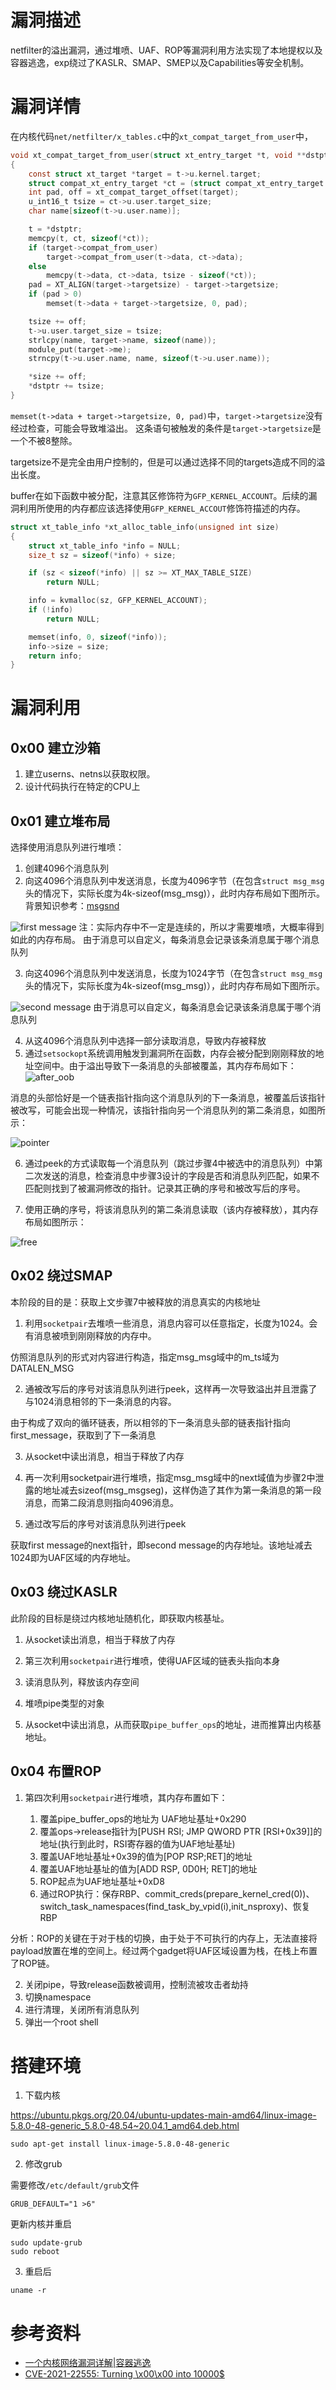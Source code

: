 # 漏洞描述

netfilter的溢出漏洞，通过堆喷、UAF、ROP等漏洞利用方法实现了本地提权以及容器逃逸，exp绕过了KASLR、SMAP、SMEP以及Capabilities等安全机制。

# 漏洞详情
在内核代码`net/netfilter/x_tables.c`中的`xt_compat_target_from_user`中，

```c
void xt_compat_target_from_user(struct xt_entry_target *t, void **dstptr, unsigned int *size)
{
	const struct xt_target *target = t->u.kernel.target;
	struct compat_xt_entry_target *ct = (struct compat_xt_entry_target *)t;
	int pad, off = xt_compat_target_offset(target);
	u_int16_t tsize = ct->u.user.target_size;
	char name[sizeof(t->u.user.name)];

	t = *dstptr;
	memcpy(t, ct, sizeof(*ct));
	if (target->compat_from_user)
		target->compat_from_user(t->data, ct->data);
	else
		memcpy(t->data, ct->data, tsize - sizeof(*ct));
	pad = XT_ALIGN(target->targetsize) - target->targetsize;
	if (pad > 0)
		memset(t->data + target->targetsize, 0, pad);

	tsize += off;
	t->u.user.target_size = tsize;
	strlcpy(name, target->name, sizeof(name));
	module_put(target->me);
	strncpy(t->u.user.name, name, sizeof(t->u.user.name));

	*size += off;
	*dstptr += tsize;
}
```
`memset(t->data + target->targetsize, 0, pad)`中，`target->targetsize`没有经过检查，可能会导致堆溢出。 这条语句被触发的条件是`target->targetsize`是一个不被8整除。


targetsize不是完全由用户控制的，但是可以通过选择不同的targets造成不同的溢出长度。

buffer在如下函数中被分配，注意其区修饰符为`GFP_KERNEL_ACCOUNT`。后续的漏洞利用所使用的内存都应该选择使用`GFP_KERNEL_ACCOUT`修饰符描述的内存。



```c
struct xt_table_info *xt_alloc_table_info(unsigned int size)
{
	struct xt_table_info *info = NULL;
	size_t sz = sizeof(*info) + size;

	if (sz < sizeof(*info) || sz >= XT_MAX_TABLE_SIZE)
		return NULL;

	info = kvmalloc(sz, GFP_KERNEL_ACCOUNT);
	if (!info)
		return NULL;

	memset(info, 0, sizeof(*info));
	info->size = size;
	return info;
}
```

# 漏洞利用

## 0x00 建立沙箱

1. 建立userns、netns以获取权限。
2. 设计代码执行在特定的CPU上

## 0x01 建立堆布局

选择使用消息队列进行堆喷：
1. 创建4096个消息队列
2. 向这4096个消息队列中发送消息，长度为4096字节（在包含`struct msg_msg`头的情况下，实际长度为4k-sizeof(msg_msg)），此时内存布局如下图所示。背景知识参考：[msgsnd](./background.md#`msgsnd()`)

![first message](./images/first_message.png)
注：实际内存中不一定是连续的，所以才需要堆喷，大概率得到如此的内存布局。
由于消息可以自定义，每条消息会记录该条消息属于哪个消息队列


3. 向这4096个消息队列中发送消息，长度为1024字节（在包含`struct msg_msg`头的情况下，实际长度为4k-sizeof(msg_msg)），此时内存布局如下图所示。

![second message](./images/second_msg.png)
由于消息可以自定义，每条消息会记录该条消息属于哪个消息队列


4. 从这4096个消息队列中选择一部分读取消息，导致内存被释放
5. 通过`setsockopt`系统调用触发到漏洞所在函数，内存会被分配到刚刚释放的地址空间中。由于溢出导致下一条消息的头部被覆盖，其内存布局如下：
![after_oob](./images/after_oob.png)

消息的头部恰好是一个链表指针指向这个消息队列的下一条消息，被覆盖后该指针被改写，可能会出现一种情况，该指针指向另一个消息队列的第二条消息，如图所示：

![pointer](./images/pointer.png)

6. 通过peek的方式读取每一个消息队列（跳过步骤4中被选中的消息队列）中第二次发送的消息，检查消息中步骤3设计的字段是否和消息队列匹配，如果不匹配则找到了被漏洞修改的指针。记录其正确的序号和被改写后的序号。

7. 使用正确的序号，将该消息队列的第二条消息读取（该内存被释放），其内存布局如图所示：

![free](./images/free.png)

## 0x02 绕过SMAP

本阶段的目的是：获取上文步骤7中被释放的消息真实的内核地址

1. 利用`socketpair`去堆喷一些消息，消息内容可以任意指定，长度为1024。会有消息被喷到刚刚释放的内存中。

仿照消息队列的形式对内容进行构造，指定msg_msg域中的m_ts域为DATALEN_MSG

2. 通被改写后的序号对该消息队列进行peek，这样再一次导致溢出并且泄露了与1024消息相邻的下一条消息的内容。

由于构成了双向的循环链表，所以相邻的下一条消息头部的链表指针指向first_message，获取到了下一条消息

3. 从socket中读出消息，相当于释放了内存

4. 再一次利用socketpair进行堆喷，指定msg_msg域中的next域值为步骤2中泄露的地址减去sizeof(msg_msgseg)，这样伪造了其作为第一条消息的第一段消息，而第二段消息则指向4096消息。

5. 通过改写后的序号对该消息队列进行peek

获取first message的next指针，即second message的内存地址。该地址减去1024即为UAF区域的内存地址。

## 0x03 绕过KASLR

此阶段的目标是绕过内核地址随机化，即获取内核基址。

1. 从socket读出消息，相当于释放了内存

2. 第三次利用`socketpair`进行堆喷，使得UAF区域的链表头指向本身

3. 读消息队列，释放该内存空间

4. 堆喷pipe类型的对象

5. 从socket中读出消息，从而获取`pipe_buffer_ops`的地址，进而推算出内核基地址。

## 0x04 布置ROP

1. 第四次利用`socketpair`进行堆喷，其内存布置如下：

	1. 覆盖pipe_buffer_ops的地址为 UAF地址基址+0x290 
	2. 覆盖ops->release指针为[PUSH RSI; JMP QWORD PTR [RSI+0x39]]的地址(执行到此时，RSI寄存器的值为UAF地址基址)
	3. 覆盖UAF地址基址+0x39的值为[POP RSP;RET]的地址
	4. 覆盖UAF地址基址的值为[ADD RSP, 0D0H; RET]的地址
	5. ROP起点为UAF地址基址+0xD8
	6. 通过ROP执行：保存RBP、commit_creds(prepare_kernel_cred(0))、switch_task_namespaces(find_task_by_vpid(i),init_nsproxy)、恢复RBP

分析：ROP的关键在于对于栈的切换，由于处于不可执行的内存上，无法直接将payload放置在堆的空间上。经过两个gadget将UAF区域设置为栈，在栈上布置了ROP链。

2. 关闭pipe，导致release函数被调用，控制流被攻击者劫持
3. 切换namespace
4. 进行清理，关闭所有消息队列
5. 弹出一个root shell

# 搭建环境

1. 下载内核

https://ubuntu.pkgs.org/20.04/ubuntu-updates-main-amd64/linux-image-5.8.0-48-generic_5.8.0-48.54~20.04.1_amd64.deb.html

```
sudo apt-get install linux-image-5.8.0-48-generic
```


2. 修改grub

需要修改`/etc/default/grub`文件
```
GRUB_DEFAULT="1 >6"
```

更新内核并重启
```
sudo update-grub
sudo reboot
```

3. 重启后

```
uname -r
```

# 参考资料

- [一个内核网络漏洞详解|容器逃逸](https://mp.weixin.qq.com/s/zFDNafu6ArKKwmlkwf-A6w)
- [CVE-2021-22555: Turning \x00\x00 into 10000$](https://github.com/google/security-research/blob/master/pocs/linux/cve-2021-22555/writeup.md#escaping-the-container-and-popping-a-root-shell)